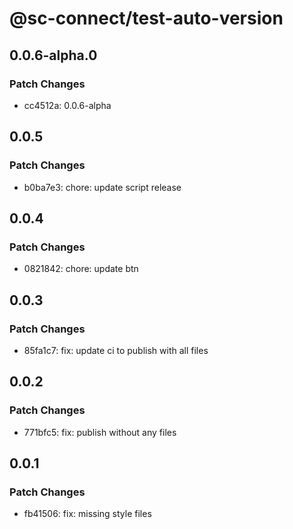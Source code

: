 # @sc-connect/test-auto-version

## 0.0.6-alpha.0

### Patch Changes

- cc4512a: 0.0.6-alpha

## 0.0.5

### Patch Changes

- b0ba7e3: chore: update script release

## 0.0.4

### Patch Changes

- 0821842: chore: update btn

## 0.0.3

### Patch Changes

- 85fa1c7: fix: update ci to publish with all files

## 0.0.2

### Patch Changes

- 771bfc5: fix: publish without any files

## 0.0.1

### Patch Changes

- fb41506: fix: missing style files
